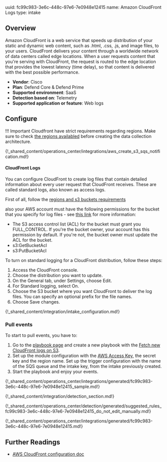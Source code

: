 uuid: fc99c983-3e6c-448c-97e6-7e0948e12415
name: Amazon CloudFront Logs
type: intake

## Overview
Amazon CloudFront is a web service that speeds up distribution of your static and dynamic web content, such as .html, .css, .js, and image files, to your users. CloudFront delivers your content through a worldwide network of data centers called edge locations. When a user requests content that you're serving with CloudFront, the request is routed to the edge location that provides the lowest latency (time delay), so that content is delivered with the best possible performance.

- **Vendor**: Cisco
- **Plan**: Defend Core & Defend Prime
- **Supported environment**: SaaS
- **Detection based on**: Telemetry
- **Supported application or feature**: Web logs

## Configure

!!! Important
    Cloudfront have strict requirements regarding regions. Make sure to check [the regions availabled](https://docs.aws.amazon.com/AmazonCloudFront/latest/DeveloperGuide/AccessLogs.html#access-logs-choosing-s3-bucket) before creating the data collection architecture.

{!_shared_content/operations_center/integrations/aws_create_s3_sqs_notification.md!}

#### CloudFront Logs

You can configure CloudFront to create log files that contain detailed information about every user request that CloudFront receives. These are called standard logs, also known as access logs.

First of all, follow the [regions and s3 buckets requirements](https://docs.aws.amazon.com/AmazonCloudFront/latest/DeveloperGuide/AccessLogs.html#access-logs-choosing-s3-bucket)

also your AWS account must have the following permissions for the bucket that you specify for log files - see [this link](https://docs.aws.amazon.com/AmazonCloudFront/latest/DeveloperGuide/AccessLogs.html#AccessLogsBucketAndFileOwnership) for more information:

- The S3 access control list (ACL) for the bucket must grant you FULL_CONTROL. If you're the bucket owner, your account has this permission by default. If you're not, the bucket owner must update the ACL for the bucket.
- s3:GetBucketAcl
- s3:PutBucketAcl

To turn on standard logging for a CloudFront distribution, follow these steps:

1. Access the CloudFront console.
2. Choose the distribution you want to update.
3. On the General tab, under Settings, choose Edit.
4. For Standard logging, select On.
5. Choose the S3 bucket where you want CloudFront to deliver the log files. You can specify an optional prefix for the file names.
6. Choose Save changes.

{!_shared_content/integration/intake_configuration.md!}

### Pull events

To start to pull events, you have to:

1. Go to the [playbook page](https://app.sekoia.io/operations/playbooks) and create a new playbook with the [Fetch new CloudFront logs on S3](/integration/action_library/cloud_providers/aws#fetch-new-logs-on-s3).
2. Set up the module configuration with the [AWS Access Key](https://docs.aws.amazon.com/IAM/latest/UserGuide/id_credentials_access-keys.html), the secret key and the region name. Set up the trigger configuration with the name of the SQS queue and the intake key, from the intake previously created.
3. Start the playbook and enjoy your events.

{!_shared_content/operations_center/integrations/generated/fc99c983-3e6c-448c-97e6-7e0948e12415_sample.md!}

{!_shared_content/integration/detection_section.md!}

{!_shared_content/operations_center/detection/generated/suggested_rules_fc99c983-3e6c-448c-97e6-7e0948e12415_do_not_edit_manually.md!}

{!_shared_content/operations_center/integrations/generated/fc99c983-3e6c-448c-97e6-7e0948e12415.md!}

## Further Readings
- [AWS CloudFront configuration doc](https://docs.aws.amazon.com/AmazonCloudFront/latest/DeveloperGuide/AccessLogs.html)